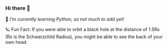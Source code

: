 ### Hi there 👋
🌱 *I'm currently learning Python, so not much to add yet!*

🪐 Fun Fact: If you were able to orbit a black hole at the distance of 1.5Rs (Rs is the Schwarzchild Radius), you might be able to see the back of your own head.

<!--
**hemihershley/hemihershley** is a ✨ _special_ ✨ repository because its `README.md` (this file) appears on your GitHub profile.

Here are some ideas to get you started:

- 🔭 I’m currently working on ...
- 🌱 I’m currently learning ...
- 👯 I’m looking to collaborate on ...
- 🤔 I’m looking for help with ...
- 💬 Ask me about ...
- 📫 How to reach me: ...
- 😄 Pronouns: ...
- ⚡ Fun fact: ...
-->

